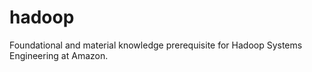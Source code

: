 # hadoop
Foundational and material knowledge prerequisite for Hadoop Systems Engineering at Amazon. 
